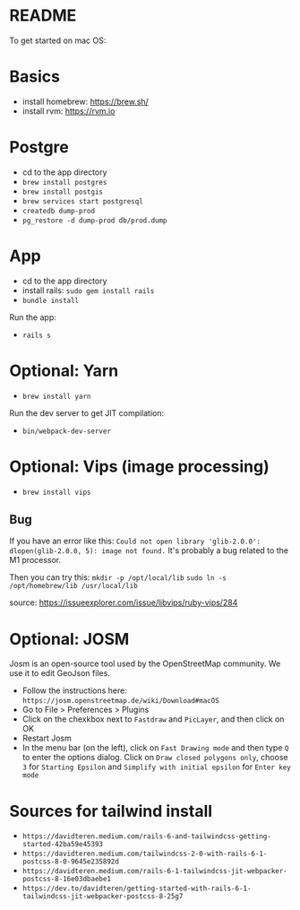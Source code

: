 # README

To get started on mac OS:

# Basics
- install homebrew: https://brew.sh/
- install rvm: https://rvm.io


# Postgre
- cd to the app directory
- `brew install postgres`
- `brew install postgis`
- `brew services start postgresql`
- `createdb dump-prod`
- `pg_restore -d dump-prod db/prod.dump`

# App
- cd to the app directory
- install rails: `sudo gem install rails`
- `bundle install`

Run the app:
- `rails s`


# Optional: Yarn

- `brew install yarn`

Run the dev server to get JIT compilation:
- `bin/webpack-dev-server`

# Optional: Vips (image processing)

- `brew install vips`

## Bug 

If you have an error like this: `Could not open library 'glib-2.0.0': dlopen(glib-2.0.0, 5): image not found.`
It's probably a bug related to the M1 processor.

Then you can try this:
`mkdir -p /opt/local/lib`
`sudo ln -s /opt/homebrew/lib /usr/local/lib`

source: https://issueexplorer.com/issue/libvips/ruby-vips/284

# Optional: JOSM

Josm is an open-source tool used by the OpenStreetMap community.
We use it to edit GeoJson files.

- Follow the instructions here: `https://josm.openstreetmap.de/wiki/Download#macOS`
- Go to File > Preferences > Plugins
- Click on the chexkbox next to `Fastdraw` and `PicLayer`, and then click on OK
- Restart Josm
- In the menu bar (on the left), click on `Fast Drawing mode` and then type `Q` to enter the options dialog. Click on `Draw closed polygons only`, choose `3` for `Starting Epsilon` and `Simplify with initial epsilon` for `Enter key mode`


# Sources for tailwind install

- `https://davidteren.medium.com/rails-6-and-tailwindcss-getting-started-42ba59e45393`
- `https://davidteren.medium.com/tailwindcss-2-0-with-rails-6-1-postcss-8-0-9645e235892d`
- `https://davidteren.medium.com/rails-6-1-tailwindcss-jit-webpacker-postcss-8-16e03dbaebe1`
- `https://dev.to/davidteren/getting-started-with-rails-6-1-tailwindcss-jit-webpacker-postcss-8-25g7`